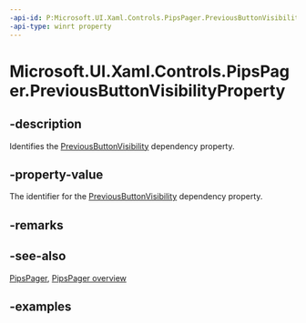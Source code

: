 ```yaml
---
-api-id: P:Microsoft.UI.Xaml.Controls.PipsPager.PreviousButtonVisibilityProperty
-api-type: winrt property
---
```


# Microsoft.UI.Xaml.Controls.PipsPager.PreviousButtonVisibilityProperty

<!--
public static Windows.UI.Xaml.DependencyProperty PreviousButtonVisibilityProperty { get; }
-->

## -description

Identifies the [PreviousButtonVisibility](pipspager_previousbuttonvisibility.md) dependency property.

## -property-value

The identifier for the [PreviousButtonVisibility](pipspager_previousbuttonvisibility.md) dependency property.

## -remarks

## -see-also

[PipsPager](pipspager.md), [PipsPager overview](/windows/uwp/design/controls-and-patterns/pipspager)

## -examples
